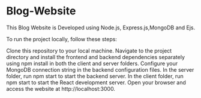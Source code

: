 # Blog-Website
This Blog Website is Developed using Node.js, Express.js,MongoDB and Ejs.

To run the project locally, follow these steps:

Clone this repository to your local machine.
Navigate to the project directory and install the frontend and backend dependencies separately using npm install in both the client and server folders.
Configure your MongoDB connection string in the backend configuration files.
In the server folder, run npm start to start the backend server.
In the client folder, run npm start to start the React development server.
Open your browser and access the website at http://localhost:3000.
